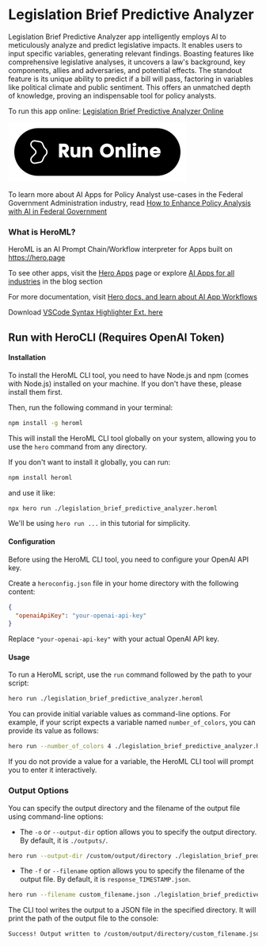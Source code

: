# Legislation Brief Predictive Analyzer

Legislation Brief Predictive Analyzer app intelligently employs AI to meticulously analyze and predict legislative impacts. It enables users to input specific variables, generating relevant findings. Boasting features like comprehensive legislative analyses, it uncovers a law's background, key components, allies and adversaries, and potential effects. The standout feature is its unique ability to predict if a bill will pass, factoring in variables like political climate and public sentiment. This offers an unmatched depth of knowledge, proving an indispensable tool for policy analysts.

To run this app online: [Legislation Brief Predictive Analyzer Online](https://hero.page/app/legislation-brief-predictive-analyzer-ai-powered-legislative-impact-prediction/zhUHr09zyAE7dB6UHCQg)

[![Run Legislation Brief Predictive Analyzer Online](/assets/run.svg)](https://hero.page/app/legislation-brief-predictive-analyzer-ai-powered-legislative-impact-prediction/zhUHr09zyAE7dB6UHCQg)

To learn more about AI Apps for Policy Analyst use-cases in the Federal Government Administration industry, read [How to Enhance Policy Analysis with AI in Federal Government](https://hero.page/blog/ai/federal-government-administration/how-to-enhance-policy-analysis-with-ai-in-federal-government/170870)

### What is HeroML?
HeroML is an AI Prompt Chain/Workflow interpreter for Apps built on https://hero.page 

To see other apps, visit the [Hero Apps](https://hero.page/apps) page or explore [AI Apps for all industries](https://hero.page/blog) in the blog section

For more documentation, visit [Hero docs, and learn about AI App Workflows](https://hero.page/tutorials/introduction-to-heroml)

Download [VSCode Syntax Highlighter Ext. here](https://marketplace.visualstudio.com/items?itemName=hero-page.heroml)

## Run with HeroCLI (Requires OpenAI Token)

#### Installation

To install the HeroML CLI tool, you need to have Node.js and npm (comes with Node.js) installed on your machine. If you don't have these, please install them first. 

Then, run the following command in your terminal:

```bash
npm install -g heroml
```

This will install the HeroML CLI tool globally on your system, allowing you to use the `hero` command from any directory.

If you don't want to install it globally, you can run:

```bash
npm install heroml
```

and use it like:

```bash
npx hero run ./legislation_brief_predictive_analyzer.heroml
```

We'll be using `hero run ...` in this tutorial for simplicity.

#### Configuration

Before using the HeroML CLI tool, you need to configure your OpenAI API key. 

Create a `heroconfig.json` file in your home directory with the following content:

```json
{
  "openaiApiKey": "your-openai-api-key"
}
```

Replace `"your-openai-api-key"` with your actual OpenAI API key.

#### Usage

To run a HeroML script, use the `run` command followed by the path to your script:

```bash
hero run ./legislation_brief_predictive_analyzer.heroml
```

You can provide initial variable values as command-line options. For example, if your script expects a variable named `number_of_colors`, you can provide its value as follows:

```bash
hero run --number_of_colors 4 ./legislation_brief_predictive_analyzer.heroml
```

If you do not provide a value for a variable, the HeroML CLI tool will prompt you to enter it interactively.

### Output Options

You can specify the output directory and the filename of the output file using command-line options:

- The `-o` or `--output-dir` option allows you to specify the output directory. By default, it is `./outputs/`.

```bash
hero run --output-dir /custom/output/directory ./legislation_brief_predictive_analyzer.heroml
```

- The `-f` or `--filename` option allows you to specify the filename of the output file. By default, it is `response_TIMESTAMP.json`.

```bash
hero run --filename custom_filename.json ./legislation_brief_predictive_analyzer.heroml
```

The CLI tool writes the output to a JSON file in the specified directory. It will print the path of the output file to the console:

```bash
Success! Output written to /custom/output/directory/custom_filename.json
```

